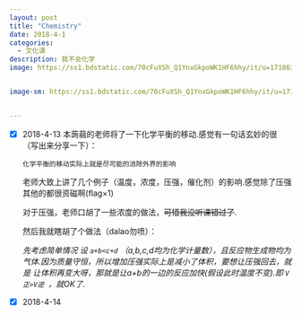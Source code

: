 ```yaml
---
layout: post
title: "Chemistry"
date: 2018-4-1
categories:
  - 文化课
description: 我不会化学
image: https://ss1.bdstatic.com/70cFuXSh_Q1YnxGkpoWK1HF6hhy/it/u=171863637,4079327132&fm=27&gp=0.jpg


image-sm: https://ss1.bdstatic.com/70cFuXSh_Q1YnxGkpoWK1HF6hhy/it/u=171863637,4079327132&fm=27&gp=0.jpg


---
```

- [x] 2018-4-13 本蒟蒻的老师将了一下化学平衡的移动.感觉有一句话玄妙的很（写出来分享一下）：

  ```
  化学平衡的移动实际上就是尽可能的消除外界的影响
  ```

  老师大致上讲了几个例子（温度，浓度，压强，催化剂）的影响.感觉除了压强其他的都很资磁啊(flag×1)

  对于压强，老师口胡了一些浓度的做法，~~可惜我没听课错过了~~.

  然后我就瞎胡了个做法（dalao勿喷）：

  
  _先考虑简单情况 设 `a+b<c+d` （a,b,c,d均为化学计量数），且反应物生成物均为气体.因为质量守恒，所以增加压强实际上是减小了体积，要想让压强回去，就是     让体积再变大呀，那就是让a+b的一边的反应加快(假设此时温度不变).即 `V正>V逆 `，就OK了._
  
- [x] 2018-4-14
